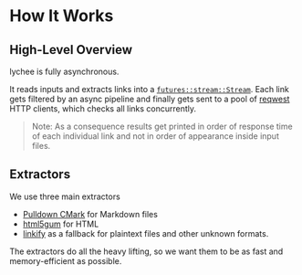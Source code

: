 # How It Works

## High-Level Overview

lychee is fully asynchronous.

It reads inputs and extracts links into a [`futures::stream::Stream`][stream].
Each link gets filtered by an async pipeline and finally gets sent to a pool of
[reqwest] HTTP clients, which checks all links concurrently.

> Note: As a consequence results get printed in order of response time of each
> individual link and not in order of appearance inside input files.

## Extractors

We use three main extractors

- [Pulldown CMark](https://github.com/raphlinus/pulldown-cmark) for Markdown files
- [html5gum](https://github.com/untitaker/html5gum) for HTML
- [linkify](https://github.com/robinst/linkify) as a fallback for plaintext files and other unknown formats.

The extractors do all the heavy lifting, so we want them to be as fast and
memory-efficient as possible.

[stream]: https://docs.rs/futures/latest/futures/stream/trait.Stream.html
[reqwest]: https://github.com/seanmonstar/reqwest
